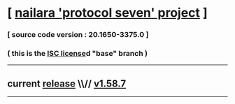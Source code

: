 
# [ [nailara 'protocol seven' project](http://src.nailara.net/) ]

### [ source code version : 20.1650-3375.0 ]

### ( this is the [ISC license](license)d "base" branch )
---
## current [release](https://github.com/anotherlink/nailara/releases) \\\\// [v1.58.7](https://github.com/anotherlink/nailara/releases/tag/v1.58.7)
---
